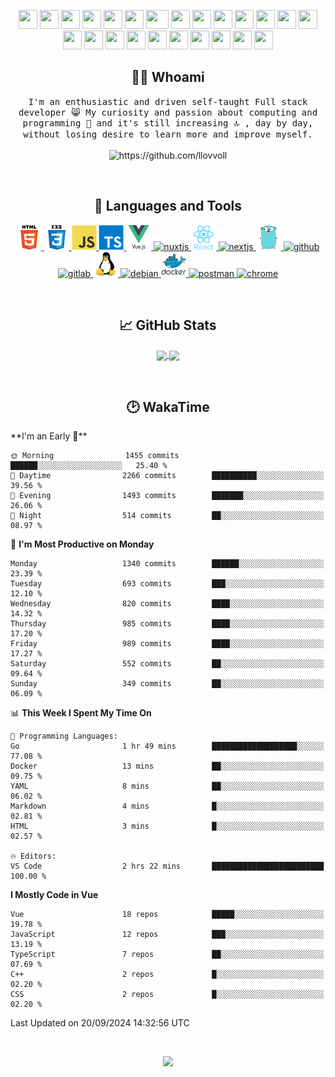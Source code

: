 <p align="center">
  <img
    src="https://cultofthepartyparrot.com/parrots/hd/githubparrot.gif"
    width="30"
    height="30"
  />
  <img
    src="https://cultofthepartyparrot.com/flags/hd/taiwanparrot.gif"
    width="30"
    height="30"
  />
  <img
    src="https://cultofthepartyparrot.com/parrots/hd/coffeeparrot.gif"
    width="30"
    height="30"
  />  
  <img
    src="https://cultofthepartyparrot.com/parrots/hd/bobaparrot.gif"
    width="30"
    height="30"
  />  
  <img
    src="https://cultofthepartyparrot.com/parrots/hd/laptop_parrot.gif"
    width="30"
    height="30"
  />  
  <img
    src="https://cultofthepartyparrot.com/parrots/hd/hackerparrot.gif"
    width="30"
    height="30"
  />    
  <img
    src="https://cultofthepartyparrot.com/parrots/hd/vueparrot.gif"
    width="36"
    height="30"
  />
  <img
    src="https://cultofthepartyparrot.com/parrots/hd/reactparrot.gif"
    width="30"
    height="30"
  />
  <img
    src="https://cultofthepartyparrot.com/parrots/dabparrot.gif"
    width="30"
    height="30"
  />
  <img
    src="https://cultofthepartyparrot.com/parrots/hd/dealwithitnowparrot.gif"
    width="30"
    height="30"
  />  
  <img
    src="https://cultofthepartyparrot.com/parrots/uparrowparrot.gif"
    width="30"
    height="30"
  />  
  <img
    src="https://cultofthepartyparrot.com/parrots/hd/opensourceparrot.gif"
    width="30"
    height="30"
  />
  <img
    src="https://cultofthepartyparrot.com/parrots/hd/hypnoparrotlight.gif"
    width="30"
    height="30"
  />
  <img
    src="https://cultofthepartyparrot.com/parrots/hd/moonparrot.gif"
    width="30"
    height="30"
  />
  <img
    src="https://cultofthepartyparrot.com/parrots/hd/hmmparrot.gif"
    width="30"
    height="30"
  />
  <img
    src="https://cultofthepartyparrot.com/parrots/hd/meldparrot.gif"
    width="30"
    height="30"
  />
  <img
    src="https://cultofthepartyparrot.com/parrots/hd/60fpsparrot.gif"
    width="30"
    height="30"
  />
  <img
    src="https://cultofthepartyparrot.com/parrots/hd/moonwalkingparrot.gif"
    width="30"
    height="30"
  />
  <img
    src="https://cultofthepartyparrot.com/parrots/hd/stableparrot.gif"
    width="30"
    height="30"
  />
  <img
    src="https://cultofthepartyparrot.com/parrots/hd/scienceparrot.gif"
    width="30"
    height="30"
  />
  <img
    src="https://cultofthepartyparrot.com/parrots/hd/pirateparrot.gif"
    width="30"
    height="30"
  />
  <img
    src="https://cultofthepartyparrot.com/parrots/hd/redhatparrot.gif"
    width="30"
    height="30"
  />
  <img
    src="https://cultofthepartyparrot.com/parrots/cryptoparrot.gif"
    width="30"
    height="30"
  />
  <img
    src="https://cultofthepartyparrot.com/parrots/hd/pokeparrot.gif"
    width="30"
    height="30"
  />  
</p>

<h2 align="center">👨‍💻 Whoami</h2>
<p align="center">
  <samp>
    I'm an enthusiastic and driven self-taught Full stack developer 😸 My curiosity and passion about computing and programming 🚀 and it's still increasing 🔝 , day by day, without losing desire to learn more and improve myself.
  </samp>
  <br> <br>
  <img src="https://hits.seeyoufarm.com/api/count/incr/badge.svg?url=https%3A%2F%2Fgithub.com%2Fllovvoll%2FJannchie&count_bg=%233D91C8&title_bg=%23555555&icon=github.svg&icon_color=%23E7E7E7&title=Views&edge_flat=true" alt="https://github.com/llovvoll"/>
</p>

</br>

<h2 align="center">🔧 Languages and Tools</h2>
<p align="center">
  <a href="https://www.w3.org/html/" target="_blank" rel="noreferrer">
    <img
    src="https://raw.githubusercontent.com/devicons/devicon/master/icons/html5/html5-original-wordmark.svg"
    alt="html5"
    width="40"
    height="40"
    />
  </a>
  <a href="https://www.w3schools.com/css/" target="_blank" rel="noreferrer">
    <img
    src="https://raw.githubusercontent.com/devicons/devicon/master/icons/css3/css3-original-wordmark.svg"
    alt="css3"
    width="40"
    height="40"
    />
  </a>
  <a
    href="https://developer.mozilla.org/en-US/docs/Web/JavaScript"
    target="_blank"
    rel="noreferrer"
  >
    <img
    src="https://raw.githubusercontent.com/devicons/devicon/master/icons/javascript/javascript-original.svg"
    alt="javascript"
    width="40"
    height="40"
    />
  </a>
  <a href="https://www.typescriptlang.org/" target="_blank" rel="noreferrer">
    <img
    src="https://raw.githubusercontent.com/devicons/devicon/master/icons/typescript/typescript-original.svg"
    alt="typescript"
    width="40"
    height="40"
    />
  </a>  
  <a href="https://vuejs.org/" target="_blank" rel="noreferrer">
    <img
    src="https://raw.githubusercontent.com/devicons/devicon/master/icons/vuejs/vuejs-original-wordmark.svg"
    alt="vuejs"
    width="40"
    height="40"
    />
  </a>
  <a href="https://nuxtjs.org/" target="_blank" rel="noreferrer">
    <img
    src="https://www.vectorlogo.zone/logos/nuxtjs/nuxtjs-icon.svg"
    alt="nuxtjs"
    width="40"
    height="40"
    />
  </a>  
  <a href="https://reactjs.org/" target="_blank" rel="noreferrer">
    <img
    src="https://raw.githubusercontent.com/devicons/devicon/master/icons/react/react-original-wordmark.svg"
    alt="react"
    width="40"
    height="40"
    />
  </a>
  <a href="https://nextjs.org/" target="_blank" rel="noreferrer">
    <img
    src="https://cdn.worldvectorlogo.com/logos/nextjs-2.svg"
    alt="nextjs"
    width="40"
    height="40"
    />
  </a>
  <a href="https://golang.org" target="_blank" rel="noreferrer">
    <img
    src="https://raw.githubusercontent.com/devicons/devicon/master/icons/go/go-original.svg"
    alt="go"
    width="40"
    height="40"
    />
  </a>  
  <a href="https://github.com/" target="_blank" rel="noreferrer">
    <img
    src="https://cdn.jsdelivr.net/gh/devicons/devicon/icons/github/github-original.svg"
    alt="github"
    width="40"
    height="40"
    />
  </a>
  <a href="https://gitlab.com/" target="_blank" rel="noreferrer">
    <img
    src="https://cdn.jsdelivr.net/gh/devicons/devicon/icons/gitlab/gitlab-original.svg"
    alt="gitlab"
    width="40"
    height="40"
    />
  </a>  
  <a href="https://www.linux.org/" target="_blank" rel="noreferrer">
    <img
    src="https://raw.githubusercontent.com/devicons/devicon/master/icons/linux/linux-original.svg"
    alt="linux"
    width="40"
    height="40"
    />
  </a>
  <a href="https://www.debian.org/" target="_blank" rel="noreferrer">
    <img
    src="https://cdn.jsdelivr.net/gh/devicons/devicon/icons/debian/debian-original.svg"
    alt="debian"
    width="40"
    height="40"
    />
  </a>  
  <a href="https://www.docker.com/" target="_blank" rel="noreferrer">
    <img
    src="https://raw.githubusercontent.com/devicons/devicon/master/icons/docker/docker-original-wordmark.svg"
    alt="docker"
    width="40"
    height="40"
    />
  </a> 
  <a href="https://postman.com" target="_blank" rel="noreferrer">
    <img
    src="https://www.vectorlogo.zone/logos/getpostman/getpostman-icon.svg"
    alt="postman"
    width="40"
    height="40"
    />
  </a>   
  <a href="https://www.google.com/chrome/" target="_blank" rel="noreferrer">
    <img
    src="https://cdn.jsdelivr.net/gh/devicons/devicon/icons/chrome/chrome-original.svg"
    alt="chrome"
    width="40"
    height="40"
    />
  </a>
</p>

</br>

<h2 align="center">📈 GitHub Stats</h2>
<p align="center">
  <a href="https://github.com/MartinHeinz/MartinHeinz">
    <img align="center" src="https://github-readme-stats.vercel.app/api?username=llovvoll&show_icons=true&line_height=27&count_private=true&title_color=ffffff&text_color=c9cacc&icon_color=2bbc8a&bg_color=1d1f21"/>
  </a>
  <a href="https://github.com/MartinHeinz/MartinHeinz">
    <img align="center" src="https://github-readme-stats.vercel.app/api/top-langs/?username=llovvoll&tex&title_color=ffffff&text_color=c9cacc&icon_color=2bbc8a&bg_color=1d1f21&langs_count=3"/>
  </a>
</p>

</br>

<h2 align="center">🕑 WakaTime</h2>
<!--START_SECTION:waka-->
**I'm an Early 🐤** 

```text
🌞 Morning                1455 commits        ██████░░░░░░░░░░░░░░░░░░░   25.40 % 
🌆 Daytime                2266 commits        ██████████░░░░░░░░░░░░░░░   39.56 % 
🌃 Evening                1493 commits        ███████░░░░░░░░░░░░░░░░░░   26.06 % 
🌙 Night                  514 commits         ██░░░░░░░░░░░░░░░░░░░░░░░   08.97 % 
```
📅 **I'm Most Productive on Monday** 

```text
Monday                   1340 commits        ██████░░░░░░░░░░░░░░░░░░░   23.39 % 
Tuesday                  693 commits         ███░░░░░░░░░░░░░░░░░░░░░░   12.10 % 
Wednesday                820 commits         ████░░░░░░░░░░░░░░░░░░░░░   14.32 % 
Thursday                 985 commits         ████░░░░░░░░░░░░░░░░░░░░░   17.20 % 
Friday                   989 commits         ████░░░░░░░░░░░░░░░░░░░░░   17.27 % 
Saturday                 552 commits         ██░░░░░░░░░░░░░░░░░░░░░░░   09.64 % 
Sunday                   349 commits         ██░░░░░░░░░░░░░░░░░░░░░░░   06.09 % 
```


📊 **This Week I Spent My Time On** 

```text
💬 Programming Languages: 
Go                       1 hr 49 mins        ███████████████████░░░░░░   77.08 % 
Docker                   13 mins             ██░░░░░░░░░░░░░░░░░░░░░░░   09.75 % 
YAML                     8 mins              ██░░░░░░░░░░░░░░░░░░░░░░░   06.02 % 
Markdown                 4 mins              █░░░░░░░░░░░░░░░░░░░░░░░░   02.81 % 
HTML                     3 mins              █░░░░░░░░░░░░░░░░░░░░░░░░   02.57 % 

🔥 Editors: 
VS Code                  2 hrs 22 mins       █████████████████████████   100.00 % 
```

**I Mostly Code in Vue** 

```text
Vue                      18 repos            █████░░░░░░░░░░░░░░░░░░░░   19.78 % 
JavaScript               12 repos            ███░░░░░░░░░░░░░░░░░░░░░░   13.19 % 
TypeScript               7 repos             ██░░░░░░░░░░░░░░░░░░░░░░░   07.69 % 
C++                      2 repos             █░░░░░░░░░░░░░░░░░░░░░░░░   02.20 % 
CSS                      2 repos             █░░░░░░░░░░░░░░░░░░░░░░░░   02.20 % 
```




 Last Updated on 20/09/2024 14:32:56 UTC
<!--END_SECTION:waka-->

</br>

<p align="center">
  <img src="https://capsule-render.vercel.app/api?type=waving&color=gradient&height=60&section=footer&width=100">
</p>
